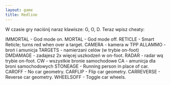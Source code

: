 ```yaml
---
layout: game
title: Redline
---
```


W czasie gry naciśnij naraz klawisze: G, O, D. Teraz wpisz cheaty:

IMMORTAL 	- God mode on.
MORTAL 		- God mode off.
RETICLE 		- Smart Reticle; turns red when over a 
target.
CAMERA 		- kamera w TPP
ALLAMMO 	- broń i amunicja
TARGETS 	- namierzani celów (w trybie on-foot)
DMDAMAGE 	- zadajesz 2x więcej uszkodzeń w on-foot.
RADAR 		- radar wq trybie on-foot.
CW 		- wszystkie bronie samochodowe
CA 		- amunicja dla broni samochodowych
STONEAGE 	- Running person in place of car.
CAROFF 		- No car geometry.
CARFLIP 		- Flip car geometry.
CARREVERSE	- Reverse car geometry.
WHEELSOFF 	- Toggle car wheels.
